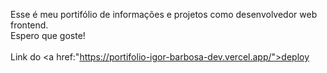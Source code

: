 Esse é meu portifólio de informações e projetos como desenvolvedor web frontend.
<br/>
Espero que goste! <br/>
<br/>
Link do <a href:"https://portifolio-igor-barbosa-dev.vercel.app/">deploy</a>
